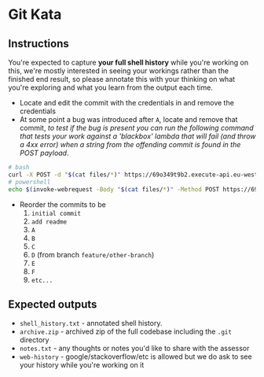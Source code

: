 # Git Kata

## Instructions

You're expected to capture **your full shell history** while you're working on this, we're mostly interested in seeing your workings rather than the finished end result, so please annotate this with your thinking on what you're exploring and what you learn from the output each time.

- Locate and edit the commit with the credentials in and remove the credentials
- At some point a bug was introduced after `A`, locate and remove that commit, _to test if the bug is present you can run the following command that tests your work against a 'blackbox' lambda that will fail (and throw a 4xx error) when a string from the offending commit is found in the POST payload_.
```bash
# bash
curl -X POST -d "$(cat files/*)" https://69o349t9b2.execute-api.eu-west-2.amazonaws.com/production/
# powershell
echo $(invoke-webrequest -Body "$(cat files/*)" -Method POST https://69o349t9b2.execute-api.eu-west-2.amazonaws.com/production/).Content
```
- Reorder the commits to be
  1. `initial commit`
  1. `add readme`
  1. `A`
  1. `B`
  1. `C`
  1. `D` (from branch `feature/other-branch`)
  1. `E`
  1. `F`
  1. `etc...`

## Expected outputs

- `shell_history.txt` - annotated shell history.
- `archive.zip` - archived zip of the full codebase including the `.git` directory
- `notes.txt` - any thoughts or notes you'd like to share with the assessor
- `web-history` - google/stackoverflow/etc is allowed but we do ask to see your history while you're working on it
